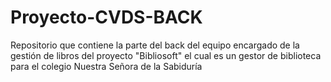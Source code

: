 # Proyecto-CVDS-BACK
Repositorio que contiene la parte del back del equipo encargado de la gestión de libros del proyecto "Bibliosoft" el cual es un gestor de biblioteca para el colegio Nuestra Señora de la Sabiduría

